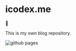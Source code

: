 # icodex.me

👺 

This is my own blog repository.

![github pages](https://github.com/wood3n/icodex/workflows/github%20pages/badge.svg)
